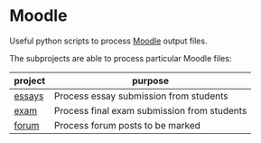 # Moodle

Useful python scripts to process [Moodle](https://moodle.org/) output files.

The subprojects are able to process particular Moodle files:

| project                      | purpose                                     | 
|------------------------------|---------------------------------------------| 
| [essays](./essays/readme.md) | Process essay submission from students      | 
| [exam](./exam/readme.md)     | Process final exam submission from students | 
| [forum](./forum/readme.md)   | Process forum posts to be marked            |
